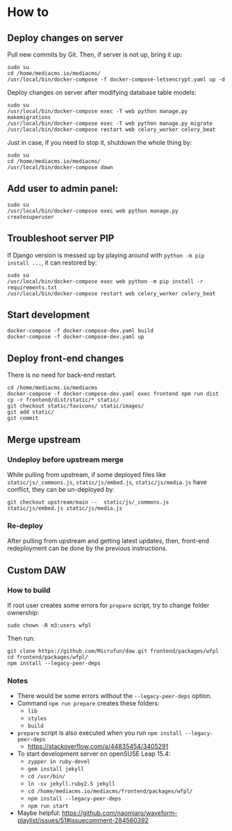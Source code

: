 # How to

## Deploy changes on server

Pull new commits by Git. Then, if server is not up, bring it up:

```
sudo su
cd /home/mediacms.io/mediacms/
/usr/local/bin/docker-compose -f docker-compose-letsencrypt.yaml up -d
```

Deploy changes on server after modifying database table models:

```
sudo su
/usr/local/bin/docker-compose exec -T web python manage.py makemigrations
/usr/local/bin/docker-compose exec -T web python manage.py migrate
/usr/local/bin/docker-compose restart web celery_worker celery_beat
```

Just in case, if you need to stop it, shutdown the whole thing by:

```
sudo su
cd /home/mediacms.io/mediacms/
/usr/local/bin/docker-compose down
```

## Add user to admin panel:

```
sudo su
/usr/local/bin/docker-compose exec web python manage.py createsuperuser
```

## Troubleshoot server PIP

If Django version is messed up by playing around with `python -m pip install ...`, it can restored by:

```
sudo su
/usr/local/bin/docker-compose exec web python -m pip install -r requirements.txt
/usr/local/bin/docker-compose restart web celery_worker celery_beat
```

## Start development

```
docker-compose -f docker-compose-dev.yaml build
docker-compose -f docker-compose-dev.yaml up
```

## Deploy front-end changes

There is no need for back-end restart.

```
cd /home/mediacms.io/mediacms
docker-compose -f docker-compose-dev.yaml exec frontend npm run dist
cp -r frontend/dist/static/* static/
git checkout static/favicons/ static/images/
git add static/
git commit
```

## Merge upstream

### Undeploy before upstream merge

While pulling from upstream, if some deployed files like `static/js/_commons.js`, `static/js/embed.js`, `static/js/media.js` have conflict, they can be un-deployed by:

```
git checkout upstream/main --  static/js/_commons.js static/js/embed.js static/js/media.js
```

### Re-deploy

After pulling from upstream and getting latest updates, then, front-end redeployment can be done by the previous instructions.

## Custom DAW

### How to build

If root user creates some errors for `prepare` script, try to change folder ownership:

```
sudo chown -R m3:users wfpl
```

Then run:

```
git clone https://github.com/Micrufun/daw.git frontend/packages/wfpl
cd frontend/packages/wfpl/
npm install --legacy-peer-deps
```

### Notes

* There would be some errors without the `--legacy-peer-deps` option.
* Command `npm run prepare` creates these folders:
   * `lib`
   * `styles`
   * `build`
* `prepare` script is also executed when you run `npm install --legacy-peer-deps` 
   * https://stackoverflow.com/a/44835454/3405291
* To start development server on openSUSE Leap 15.4:
   * `zypper in ruby-devel`
   * `gem install jekyll`
   * `cd /usr/bin/`
   * `ln -sv jekyll.ruby2.5 jekyll`
   * `cd /home/mediacms.io/mediacms/frontend/packages/wfpl/`
   * `npm install --legacy-peer-deps`
   * `npm run start`
* Maybe helpful: https://github.com/naomiaro/waveform-playlist/issues/51#issuecomment-284560392
